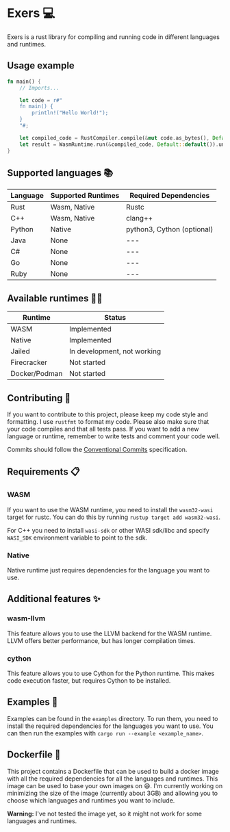 # Exers :computer:

Exers is a rust library for compiling and running code in different languages and runtimes.

## Usage example

```rust
fn main() {
    // Imports...

    let code = r#"
    fn main() {
        println!("Hello World!");
    }
    "#;

    let compiled_code = RustCompiler.compile(&mut code.as_bytes(), Default::default());
    let result = WasmRuntime.run(&compiled_code, Default::default()).unwrap();
}
```

## Supported languages :books:

| Language | Supported Runtimes | Required Dependencies      |
| -------- | ------------------ | -------------------------- |
| Rust     | Wasm, Native       | Rustc                      |
| C++      | Wasm, Native       | clang++                    |
| Python   | Native             | python3, Cython (optional) |
| Java     | None               | ---                        |
| C#       | None               | ---                        |
| Go       | None               | ---                        |
| Ruby     | None               | ---                        |

## Available runtimes :running_man:

| Runtime       | Status                      |
| ------------- | --------------------------- |
| WASM          | Implemented                 |
| Native        | Implemented                 |
| Jailed        | In development, not working |
| Firecracker   | Not started                 |
| Docker/Podman | Not started                 |

## Contributing :handshake:

If you want to contribute to this project, please keep my code style and formatting. I use `rustfmt` to format my code. Please also make sure that your code compiles and that all tests pass. If you want to add a new language or runtime, remember to write tests and comment your code well.

Commits should follow the [Conventional Commits](https://www.conventionalcommits.org/en/v1.0.0/) specification.

## Requirements :clipboard:

### WASM

If you want to use the WASM runtime, you need to install the `wasm32-wasi` target for rustc. You can do this by running `rustup target add wasm32-wasi`.

For C++ you need to install `wasi-sdk` or other WASI sdk/libc and specify
`WASI_SDK` environment variable to point to the sdk.

### Native

Native runtime just requires dependencies for the language you want to use.

## Additional features :sparkles:

### wasm-llvm

This feature allows you to use the LLVM backend for the WASM runtime.
LLVM offers better performance, but has longer compilation times.

### cython

This feature allows you to use Cython for the Python runtime.
This makes code execution faster, but requires Cython to be installed.

## Examples :page_facing_up:

Examples can be found in the `examples` directory. To run them, you need to install the required dependencies for the languages you want to use. You can then run the examples with `cargo run --example <example_name>`.

## Dockerfile :whale:

This project contains a Dockerfile that can be used to build a docker image with all the required dependencies for all the languages and runtimes. This image can be used to base your own images on :smile:.
I'm currently working on minimizing the size of the image (currently about 3GB) and allowing you to choose which languages and runtimes you want to include.

**Warning:** I've not tested the image yet, so it might not work for some languages and runtimes.

